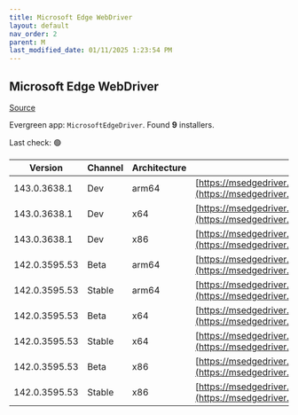 ```yaml
---
title: Microsoft Edge WebDriver
layout: default
nav_order: 2
parent: M
last_modified_date: 01/11/2025 1:23:54 PM
---
```


## Microsoft Edge WebDriver

[Source](https://www.microsoft.com/edge)

Evergreen app: `MicrosoftEdgeDriver`. Found **9** installers.

Last check: 🟢

| Version       | Channel | Architecture | URI                                                                                                                                            |
| ------------- | ------- | ------------ | ---------------------------------------------------------------------------------------------------------------------------------------------- |
| 143.0.3638.1  | Dev     | arm64        | [https://msedgedriver.microsoft.com/143.0.3638.1/edgedriver_arm64.zip](https://msedgedriver.microsoft.com/143.0.3638.1/edgedriver_arm64.zip)   |
| 143.0.3638.1  | Dev     | x64          | [https://msedgedriver.microsoft.com/143.0.3638.1/edgedriver_win64.zip](https://msedgedriver.microsoft.com/143.0.3638.1/edgedriver_win64.zip)   |
| 143.0.3638.1  | Dev     | x86          | [https://msedgedriver.microsoft.com/143.0.3638.1/edgedriver_win32.zip](https://msedgedriver.microsoft.com/143.0.3638.1/edgedriver_win32.zip)   |
| 142.0.3595.53 | Beta    | arm64        | [https://msedgedriver.microsoft.com/142.0.3595.53/edgedriver_arm64.zip](https://msedgedriver.microsoft.com/142.0.3595.53/edgedriver_arm64.zip) |
| 142.0.3595.53 | Stable  | arm64        | [https://msedgedriver.microsoft.com/142.0.3595.53/edgedriver_arm64.zip](https://msedgedriver.microsoft.com/142.0.3595.53/edgedriver_arm64.zip) |
| 142.0.3595.53 | Beta    | x64          | [https://msedgedriver.microsoft.com/142.0.3595.53/edgedriver_win64.zip](https://msedgedriver.microsoft.com/142.0.3595.53/edgedriver_win64.zip) |
| 142.0.3595.53 | Stable  | x64          | [https://msedgedriver.microsoft.com/142.0.3595.53/edgedriver_win64.zip](https://msedgedriver.microsoft.com/142.0.3595.53/edgedriver_win64.zip) |
| 142.0.3595.53 | Beta    | x86          | [https://msedgedriver.microsoft.com/142.0.3595.53/edgedriver_win32.zip](https://msedgedriver.microsoft.com/142.0.3595.53/edgedriver_win32.zip) |
| 142.0.3595.53 | Stable  | x86          | [https://msedgedriver.microsoft.com/142.0.3595.53/edgedriver_win32.zip](https://msedgedriver.microsoft.com/142.0.3595.53/edgedriver_win32.zip) |
